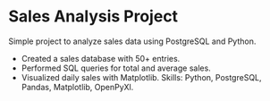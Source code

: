 # Sales Analysis Project
Simple project to analyze sales data using PostgreSQL and Python.
- Created a sales database with 50+ entries.
- Performed SQL queries for total and average sales.
- Visualized daily sales with Matplotlib.
Skills: Python, PostgreSQL, Pandas, Matplotlib, OpenPyXl.
